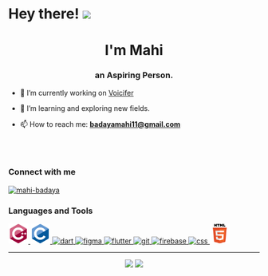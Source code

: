 <h1>Hey there! <img src="https://media.giphy.com/media/hvRJCLFzcasrR4ia7z/giphy.gif" width="25px"></h1>
<h1 align="center"> I'm Mahi</h1>
<h3 align="center">an Aspiring Person.</h3>

- 🔭 I’m currently working on <a href="https://voicifer.co">Voicifer</a>

- 🌱 I’m learning and exploring new fields.

- 📫 How to reach me: **badayamahi11@gmail.com**
<br />
<br />

<h3 align="left">Connect with me</h3>
<p align="left">
<a href="https://www.linkedin.com/in/mahibadaya" target="blank"><img align="center" src="https://raw.githubusercontent.com/rahuldkjain/github-profile-readme-generator/master/src/images/icons/Social/linked-in-alt.svg" alt="mahi-badaya" height="30" width="40" /></a>
</p>

<h3 align="left">Languages and Tools</h3>
<p align="left"> <a href="https://www.w3schools.com/cpp/" target="_blank"> <img src="https://raw.githubusercontent.com/devicons/devicon/master/icons/cplusplus/cplusplus-original.svg" alt="cplusplus" width="40" height="40"/> </a> <a href="https://www.cprogramming.com/" target="_blank"> <img src="https://raw.githubusercontent.com/devicons/devicon/master/icons/c/c-original.svg" alt="c" width="40" height="40"/> </a> <a href="https://dart.dev" target="_blank"> <img src="https://www.vectorlogo.zone/logos/dartlang/dartlang-icon.svg" alt="dart" width="40" height="40"/> </a> <a href="https://www.figma.com/" target="_blank"> <img src="https://www.vectorlogo.zone/logos/figma/figma-icon.svg" alt="figma" width="40" height="40"/> </a> <a href="https://flutter.dev" target="_blank"> <img src="https://www.vectorlogo.zone/logos/flutterio/flutterio-icon.svg" alt="flutter" width="40" height="40"/> </a> <a href="https://git-scm.com/" target="_blank"> <img src="https://www.vectorlogo.zone/logos/git-scm/git-scm-icon.svg" alt="git" width="40" height="40"/> </a> <a href="https://firebase.google.com/" target="_blank"> <img src="https://www.vectorlogo.zone/logos/firebase/firebase-icon.svg" alt="firebase" width="40" height="40"/> </a> <a href="https://www.w3schools.com/css/" target="_blank"> <img src="https://user-images.githubusercontent.com/78249282/132388858-bf98fe3a-29ae-4635-82c6-9942068d0ab1.png" alt="css" width="40" height="40"/> </a> <a href="https://www.w3.org/html/" target="_blank"> <img src="https://raw.githubusercontent.com/devicons/devicon/master/icons/html5/html5-original-wordmark.svg" alt="html5" width="40" height="40"/> </a> </p>

 <hr>
<p align="center">
  <img width="48%" src="https://github-readme-stats.vercel.app/api?username=mahi-badaya&show_icons=true&locale=en&theme=gotham&hide_border=true&count_private=true" />
  <img width="48%" src="https://github-readme-streak-stats.herokuapp.com/?user=mahi-badaya&show_icons=true&locale=en&layout=compact&theme=gotham&hide_border=true&count_private=true" />
</p>
